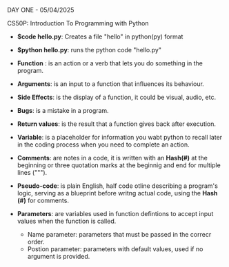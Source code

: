 DAY ONE - 05/04/2025

CS50P: Introduction To Programming with Python

- **$code hello.py**: Creates a file "hello" in python(py) format

- **$python hello.py**: runs the python code "hello.py"

- **Function** : is an action or a verb that lets you do something in the program.

- **Arguments**: is an input to a function that influences its behaviour.

- **Side Effects**: is the display of a function, it could be visual, audio, etc.

- **Bugs**: is a mistake in a program.

- **Return values**: is the result that a function gives back after execution.

- **Variable**: is a placeholder for information you wabt python to recall later in the coding process when you need to complete an action.

-   **Comments**: are notes in a code, it is written with an **Hash(#)** at the beginning or three quotation marks at the beginnig and end for multiple lines (""").

-   **Pseudo-code**: is plain English, half code otline describing a program's logic, serving as a blueprint before writng actual code, using the **Hash (#)** for comments.

-   **Parameters**: are variables used in function defintions to accept input values when the function is called.
    * Name parameter: parameters that must be passed in the correcr order.
    * Postion parameter: parameters with default values, used if no argument is provided.

 